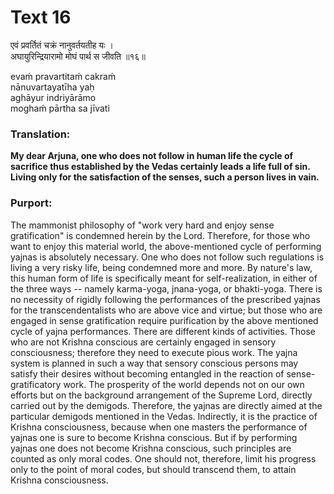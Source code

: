 # Text 16

एवं प्रवर्तितं चक्रं नानुवर्तयतीह यः ।  
अघायुरिन्द्रियारामो मोघं पार्थ स जीवति ॥१६॥

evaḿ pravartitaḿ cakraḿ  
nānuvartayatīha yaḥ  
aghāyur indriyārāmo  
moghaḿ pārtha sa jīvati



### Translation:

**My dear Arjuna, one who does not follow in human life the cycle of sacrifice thus established by the Vedas certainly leads a life full of sin. Living only for the satisfaction of the senses, such a person lives in vain.**

### Purport:

The mammonist philosophy of "work very hard and enjoy sense gratification" is condemned herein by the Lord. Therefore, for those who want to enjoy this material world, the above-mentioned cycle of performing yajnas is absolutely necessary. One who does not follow such regulations is living a very risky life, being condemned more and more. By nature's law, this human form of life is specifically meant for self-realization, in either of the three ways -- namely karma-yoga, jnana-yoga, or bhakti-yoga. There is no necessity of rigidly following the performances of the prescribed yajnas for the transcendentalists who are above vice and virtue; but those who are engaged in sense gratification require purification by the above mentioned cycle of yajna performances. There are different kinds of activities. Those who are not Krishna conscious are certainly engaged in sensory consciousness; therefore they need to execute pious work. The yajna system is planned in such a way that sensory conscious persons may satisfy their desires without becoming entangled in the reaction of sense-gratificatory work. The prosperity of the world depends not on our own efforts but on the background arrangement of the Supreme Lord, directly carried out by the demigods. Therefore, the yajnas are directly aimed at the particular demigods mentioned in the Vedas. Indirectly, it is the practice of Krishna consciousness, because when one masters the performance of yajnas one is sure to become Krishna conscious. But if by performing yajnas one does not become Krishna conscious, such principles are counted as only moral codes. One should not, therefore, limit his progress only to the point of moral codes, but should transcend them, to attain Krishna consciousness.